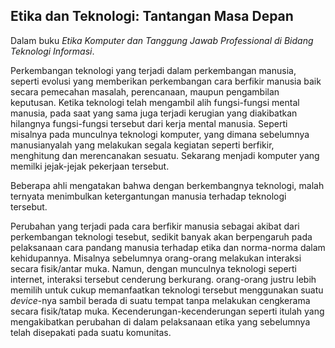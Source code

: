 ## Etika dan Teknologi: Tantangan Masa Depan

Dalam buku _Etika Komputer dan Tanggung Jawab Professional di Bidang Teknologi Informasi_.

Perkembangan teknologi yang terjadi dalam perkembangan manusia, seperti evolusi yang memberikan perkembangan cara berfikir manusia baik secara pemecahan masalah, perencanaan, maupun pengambilan keputusan. Ketika teknologi telah mengambil alih fungsi-fungsi mental manusia, pada saat yang sama juga terjadi kerugian yang diakibatkan hilangnya fungsi-fungsi tersebut dari kerja mental manusia. Seperti misalnya pada munculnya teknologi komputer, yang dimana sebelumnya manusianyalah yang melakukan segala kegiatan seperti berfikir, menghitung dan merencanakan sesuatu. Sekarang menjadi komputer yang memilki jejak-jejak pekerjaan tersebut. 

Beberapa ahli mengatakan bahwa dengan berkembangnya teknologi, malah ternyata menimbulkan ketergantungan manusia terhadap teknologi tersebut. 

Perubahan yang terjadi pada cara berfikir manusia sebagai akibat dari perkembangan teknologi tesebut, sedikit banyak akan berpengaruh pada pelaksanaan cara pandang manusia terhadap etika dan norma-norma dalam kehidupannya. Misalnya sebelumnya orang-orang melakukan interaksi secara fisik/antar muka. Namun, dengan munculnya teknologi seperti internet, interaksi tersebut cenderung berkurang. orang-orang justru lebih memilih untuk cukup memanfaatkan teknologi tersebut menggunakan suatu _device_-nya sambil berada di suatu tempat tanpa melakukan cengkerama secara fisik/tatap muka. Kecenderungan-kecenderungan seperti itulah yang mengakibatkan perubahan di dalam pelaksanaan etika yang sebelumnya telah disepakati pada suatu komunitas. 
